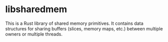 # libsharedmem

This is a Rust library of shared memory primitives. It contains data structures
for sharing buffers (slices, memory maps, etc.) between multiple owners or
multiple threads.
